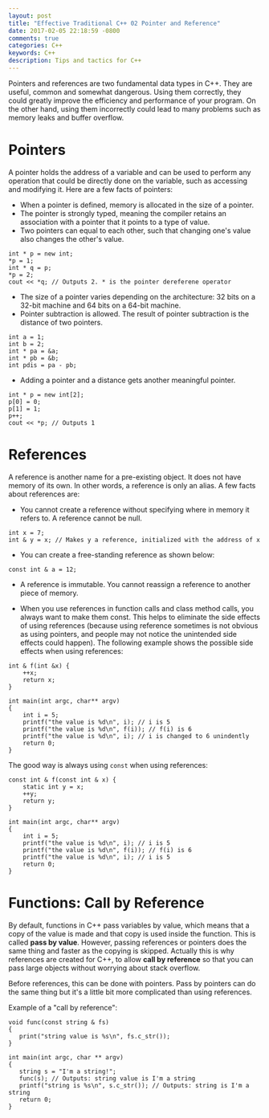 ```yaml
---
layout: post
title: "Effective Traditional C++ 02 Pointer and Reference"
date: 2017-02-05 22:18:59 -0800
comments: true
categories: C++
keywords: C++
description: Tips and tactics for C++
---
```


Pointers and references are two fundamental data types in C++. They are useful, common and somewhat dangerous. Using them correctly, they could greatly improve the efficiency and performance of your program. On the other hand, using them incorrectly could lead to many problems such as memory leaks and buffer overflow.

# Pointers

A pointer holds the address of a variable and can be used to perform any operation that could be directly done on the variable, such as accessing and modifying it. Here are a few facts of pointers:

* When a pointer is defined, memory is allocated in the size of a pointer. 
* The pointer is strongly typed, meaning the compiler retains an association with a pointer that it points to a type of value. 
* Two pointers can equal to each other, such that changing one's value also changes the other's value.

```
int * p = new int;
*p = 1;
int * q = p;
*p = 2;
cout << *q; // Outputs 2. * is the pointer dereferene operator
```

* The size of a pointer varies depending on the architecture: 32 bits on a 32-bit machine and 64 bits on a 64-bit machine.
* Pointer subtraction is allowed. The result of pointer subtraction is the distance of two pointers.

```
int a = 1;
int b = 2;
int * pa = &a;
int * pb = &b;
int pdis = pa - pb;
```

* Adding a pointer and a distance gets another meaningful pointer.

```
int * p = new int[2];
p[0] = 0;
p[1] = 1;
p++;
cout << *p; // Outputs 1
```

# References

A reference is another name for a pre-existing object. It does not have memory of its own. In other words, a reference is only an alias. A few facts about references are:

* You cannot create a reference without specifying where in memory it refers to. A reference cannot be null.

```
int x = 7;
int & y = x; // Makes y a reference, initialized with the address of x
```

* You can create a free-standing reference as shown below:

```
const int & a = 12;
```

* A reference is immutable. You cannot reassign a reference to another piece of memory.

* When you use references in function calls and class method calls, you always want to make them const. This helps to eliminate the side effects of using references (because using reference sometimes is not obvious as using pointers, and people may not notice the unintended side effects could happen). The following example shows the possible side effects when using references:

```
int & f(int &x) {
    ++x;
    return x;
}

int main(int argc, char** argv)
{
    int i = 5;
    printf("the value is %d\n", i); // i is 5
    printf("the value is %d\n", f(i)); // f(i) is 6
    printf("the value is %d\n", i); // i is changed to 6 unindently
    return 0;
}

```

The good way is always using ```const``` when using references:

```
const int & f(const int & x) {
    static int y = x;
    ++y;
    return y;
}

int main(int argc, char** argv)
{
    int i = 5;
    printf("the value is %d\n", i); // i is 5
    printf("the value is %d\n", f(i)); // f(i) is 6
    printf("the value is %d\n", i); // i is 5
    return 0;
}
```

# Functions: Call by Reference

By default, functions in C++ pass variables by value, which means that a copy of the value is made and that copy is used inside the function. This is called **pass by value**. However, passing references or pointers does the same thing and faster as the copying is skipped. Actually this is why references are created for C++, to allow **call by reference** so that you can pass large objects without worrying about stack overflow.
 
 Before references, this can be done with pointers. Pass by pointers can do the same thing but it's a little bit more complicated than using references.
 
 Example of a "call by reference":
 
 ```
 void func(const string & fs)
 {
    print("string value is %s\n", fs.c_str());
 }
 
 int main(int argc, char ** argv)
 {
    string s = "I'm a string!";
    func(s); // Outputs: string value is I'm a string
    printf("string is %s\n", s.c_str()); // Outputs: string is I'm a string
    return 0;
 }
 
 ```






